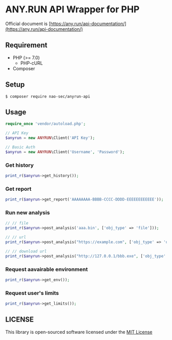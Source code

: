 # ANY.RUN API Wrapper for PHP
Official document is [https://any.run/api-documentation/](https://any.run/api-documentation/)

## Requirement
- PHP (>= 7.0)
  - PHP-cURL
- Composer

## Setup
```
$ composer require nao-sec/anyrun-api
```

## Usage
```php
require_once 'vendor/autoload.php';
```

```php
// API Key
$anyrun = new ANYRUN\Client('API Key');

// Basic Auth
$anyrun = new ANYRUN\Client('Username', 'Password');
```

### Get history
```php
print_r($anyrun->get_history());
```

### Get report
```php
print_r($anyrun->get_report('AAAAAAAA-BBBB-CCCC-DDDD-EEEEEEEEEEEE'));
```

### Run new analysis
```php
// // file
print_r($anyrun->post_analysis('aaa.bin', ['obj_type' => 'file']));

// // url
print_r($anyrun->post_analysis("https://example.com", ['obj_type' => 'url']));

// // download url
print_r($anyrun->post_analysis("http://127.0.0.1/bbb.exe", ['obj_type' => 'download']));
```

### Request aavairable environment
```php
print_r($anyrun->get_env());
```

### Request user's limits
```php
print_r($anyrun->get_limits());
```

## LICENSE
This library is open-sourced software licensed under the [MIT License](LICENSE)
